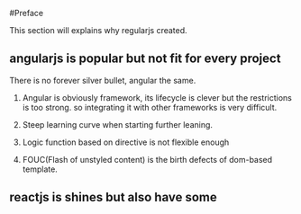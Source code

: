 #Preface

This section will explains why regularjs created.

## angularjs is popular but not fit for every project

There is no forever silver bullet, angular the same. 

1. Angular is obviously framework, its lifecycle is clever but the restrictions is too strong. so integrating it with other frameworks is very difficult. 

2. Steep learning curve when starting further leaning.

3. Logic function based on directive is not flexible enough 

4. FOUC(Flash of unstyled content) is the birth defects of dom-based template.


## reactjs is shines but also have some 








